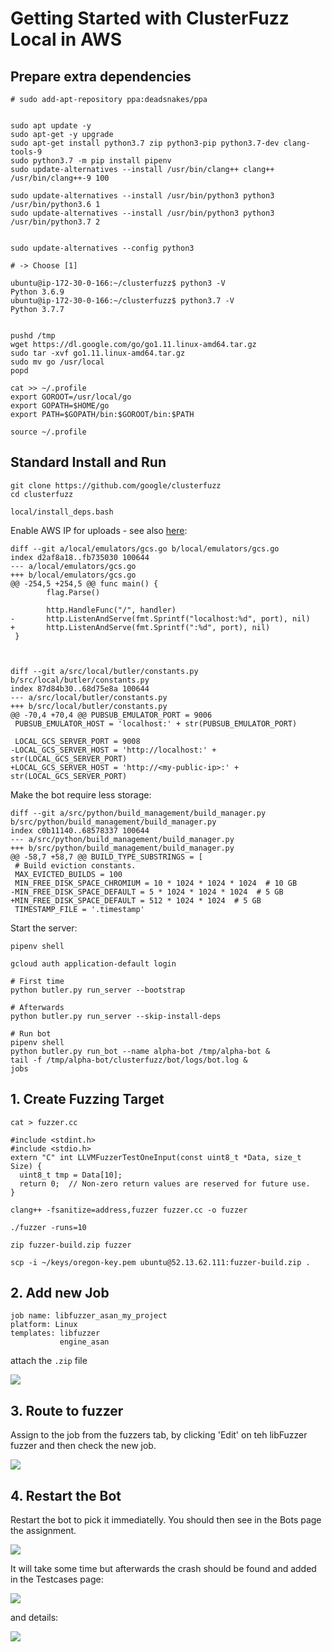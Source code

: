 # Getting Started with ClusterFuzz Local in AWS
## Prepare extra dependencies
```
# sudo add-apt-repository ppa:deadsnakes/ppa


sudo apt update -y
sudo apt-get -y upgrade
sudo apt-get install python3.7 zip python3-pip python3.7-dev clang-tools-9
sudo python3.7 -m pip install pipenv
sudo update-alternatives --install /usr/bin/clang++ clang++ /usr/bin/clang++-9 100

sudo update-alternatives --install /usr/bin/python3 python3 /usr/bin/python3.6 1
sudo update-alternatives --install /usr/bin/python3 python3 /usr/bin/python3.7 2


sudo update-alternatives --config python3

# -> Choose [1]

ubuntu@ip-172-30-0-166:~/clusterfuzz$ python3 -V
Python 3.6.9
ubuntu@ip-172-30-0-166:~/clusterfuzz$ python3.7 -V
Python 3.7.7


pushd /tmp
wget https://dl.google.com/go/go1.11.linux-amd64.tar.gz
sudo tar -xvf go1.11.linux-amd64.tar.gz
sudo mv go /usr/local
popd

cat >> ~/.profile
export GOROOT=/usr/local/go
export GOPATH=$HOME/go
export PATH=$GOPATH/bin:$GOROOT/bin:$PATH

source ~/.profile
```

## Standard Install and Run


```
git clone https://github.com/google/clusterfuzz
cd clusterfuzz

local/install_deps.bash
```

Enable AWS IP for uploads - see also [here](https://github.com/google/clusterfuzz/issues/163#issuecomment-624449147):

```
diff --git a/local/emulators/gcs.go b/local/emulators/gcs.go
index d2af8a18..fb735030 100644
--- a/local/emulators/gcs.go
+++ b/local/emulators/gcs.go
@@ -254,5 +254,5 @@ func main() {
        flag.Parse()
 
        http.HandleFunc("/", handler)
-       http.ListenAndServe(fmt.Sprintf("localhost:%d", port), nil)
+       http.ListenAndServe(fmt.Sprintf(":%d", port), nil)
 }



diff --git a/src/local/butler/constants.py b/src/local/butler/constants.py
index 87d84b30..68d75e8a 100644
--- a/src/local/butler/constants.py
+++ b/src/local/butler/constants.py
@@ -70,4 +70,4 @@ PUBSUB_EMULATOR_PORT = 9006
 PUBSUB_EMULATOR_HOST = 'localhost:' + str(PUBSUB_EMULATOR_PORT)
 
 LOCAL_GCS_SERVER_PORT = 9008
-LOCAL_GCS_SERVER_HOST = 'http://localhost:' + str(LOCAL_GCS_SERVER_PORT)
+LOCAL_GCS_SERVER_HOST = 'http://<my-public-ip>:' + str(LOCAL_GCS_SERVER_PORT)
```

Make the bot require less storage:

```
diff --git a/src/python/build_management/build_manager.py b/src/python/build_management/build_manager.py
index c0b11140..68578337 100644
--- a/src/python/build_management/build_manager.py
+++ b/src/python/build_management/build_manager.py
@@ -58,7 +58,7 @@ BUILD_TYPE_SUBSTRINGS = [
 # Build eviction constants.
 MAX_EVICTED_BUILDS = 100
 MIN_FREE_DISK_SPACE_CHROMIUM = 10 * 1024 * 1024 * 1024  # 10 GB
-MIN_FREE_DISK_SPACE_DEFAULT = 5 * 1024 * 1024 * 1024  # 5 GB
+MIN_FREE_DISK_SPACE_DEFAULT = 512 * 1024 * 1024  # 5 GB
 TIMESTAMP_FILE = '.timestamp'
```

Start the server:

```
pipenv shell

gcloud auth application-default login

# First time
python butler.py run_server --bootstrap

# Afterwards
python butler.py run_server --skip-install-deps

# Run bot
pipenv shell
python butler.py run_bot --name alpha-bot /tmp/alpha-bot &
tail -f /tmp/alpha-bot/clusterfuzz/bot/logs/bot.log &
jobs
```

## 1. Create Fuzzing Target

```
cat > fuzzer.cc

#include <stdint.h>
#include <stdio.h>
extern "C" int LLVMFuzzerTestOneInput(const uint8_t *Data, size_t Size) {
  uint8_t tmp = Data[10];
  return 0;  // Non-zero return values are reserved for future use.
}

clang++ -fsanitize=address,fuzzer fuzzer.cc -o fuzzer

./fuzzer -runs=10

zip fuzzer-build.zip fuzzer

scp -i ~/keys/oregon-key.pem ubuntu@52.13.62.111:fuzzer-build.zip .
```


## 2. Add new Job

```
job name: libfuzzer_asan_my_project
platform: Linux
templates: libfuzzer
           engine_asan
```
attach the `.zip` file

![](images/add-job.png)


## 3. Route to fuzzer

Assign to the job from the fuzzers tab, by clicking 'Edit' on teh libFuzzer fuzzer and then check the new job.

![](images/edit-fuzzer.png)

## 4. Restart the Bot

Restart the bot to pick it immediatelly. You should then see in the Bots page the assignment.

![](images/bots-in-list.png)

It will take some time but afterwards the crash should be found and added in the Testcases page:

![](images/testcase-1.png)

and details:

![](images/testcase-2.png)
